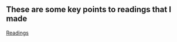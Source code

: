 ## These are some key points to readings that I made
[Readings](https://github.com/chrism25/Reading-Notes/wiki)
